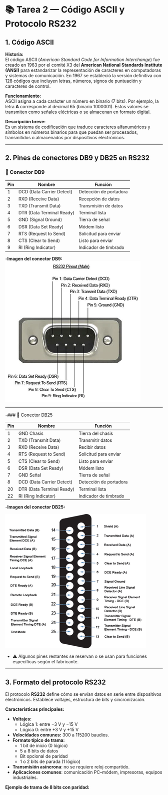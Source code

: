 # 📚 Tarea 2 — Código ASCII y Protocolo RS232

## 1. Código ASCII

**Historia:**  
El código ASCII (*American Standard Code for Information Interchange*) fue creado en 1963 por el comité X3 del **American National Standards Institute (ANSI)** para estandarizar la representación de caracteres en computadoras y sistemas de comunicación. En 1967 se estableció la versión definitiva con 128 códigos que incluyen letras, números, signos de puntuación y caracteres de control.

**Funcionamiento:**  
ASCII asigna a cada carácter un número en binario (7 bits). Por ejemplo, la letra **A** corresponde al decimal 65 (binario 1000001). Estos valores se transmiten como señales eléctricas o se almacenan en formato digital.

**Descripción breve:**  
Es un sistema de codificación que traduce caracteres alfanuméricos y símbolos en números binarios para que puedan ser procesados, transmitidos o almacenados por dispositivos electrónicos.

---

## 2. Pines de conectores DB9 y DB25 en RS232

### 🔹 Conector DB9

| Pin | Nombre                      | Función                        |
|-----|-----------------------------|---------------------------------|
| 1   | DCD (Data Carrier Detect)    | Detección de portadora          |
| 2   | RXD (Receive Data)           | Recepción de datos              |
| 3   | TXD (Transmit Data)          | Transmisión de datos            |
| 4   | DTR (Data Terminal Ready)    | Terminal lista                  |
| 5   | GND (Signal Ground)          | Tierra de señal                 |
| 6   | DSR (Data Set Ready)         | Módem listo                     |
| 7   | RTS (Request to Send)        | Solicitud para enviar           |
| 8   | CTS (Clear to Send)          | Listo para enviar               |
| 9   | RI (Ring Indicator)          | Indicador de timbrado           |

-**Imagen del conector DB9:**
![DB9 Pinout](rs232-pinout.webp)

---

-### 🔹 Conector DB25

| Pin | Nombre                      | Función                        |
|-----|-----------------------------|---------------------------------|
| 1   | GND Chasis                  | Tierra del chasis               |
| 2   | TXD (Transmit Data)         | Transmitir datos                |
| 3   | RXD (Receive Data)          | Recibir datos                   |
| 4   | RTS (Request to Send)       | Solicitud para enviar           |
| 5   | CTS (Clear to Send)         | Listo para enviar               |
| 6   | DSR (Data Set Ready)        | Módem listo                     |
| 7   | GND Señal                   | Tierra de señal                 |
| 8   | DCD (Data Carrier Detect)   | Detección de portadora           |
| 20  | DTR (Data Terminal Ready)   | Terminal lista                  |
| 22  | RI (Ring Indicator)         | Indicador de timbrado           |



-**Imagen del conector DB25:**

![DB25 Pinout](BLZ%20141%20RS-530.png)

- ⚠️ Algunos pines restantes se reservan o se usan para funciones específicas según el fabricante.

---

## 3. Formato del protocolo RS232

El protocolo **RS232** define cómo se envían datos en serie entre dispositivos electrónicos. Establece voltajes, estructura de bits y sincronización.

**Características principales:**
- **Voltajes:**  
  - Lógica 1: entre −3 V y −15 V  
  - Lógica 0: entre +3 V y +15 V
- **Velocidades comunes:** 300 a 115200 baudios.
- **Formato típico de trama:**
  - 1 bit de inicio (0 lógico)
  - 5 a 8 bits de datos
  - Bit opcional de paridad
  - 1 o 2 bits de parada (1 lógico)
- **Transmisión asíncrona**: no se requiere reloj compartido.
- **Aplicaciones comunes**: comunicación PC–módem, impresoras, equipos industriales.

**Ejemplo de trama de 8 bits con paridad:**
